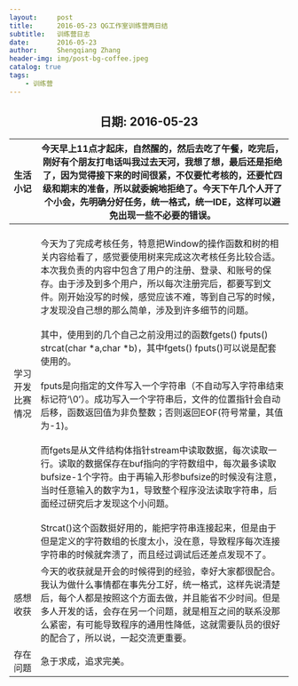 ```yaml
---
layout:     post
title:      2016-05-23 QG工作室训练营两日结
subtitle:   训练营日志
date:       2016-05-23
author:     Shengqiang Zhang
header-img: img/post-bg-coffee.jpeg
catalog: true
tags:
    - 训练营
---
```




<center><h2>日期: 2016-05-23</h2></center>



| 生活小记         | 今天早上11点才起床，自然醒的，然后去吃了午餐，吃完后，刚好有个朋友打电话叫我过去天河，我想了想，最后还是拒绝了，因为觉得接下来的时间很紧，不仅要忙考核的，还要忙四级和期末的准备，所以就委婉地拒绝了。今天下午几个人开了个小会，先明确分好任务，统一格式，统一IDE，这样可以避免出现一些不必要的错误。 |
| :--------------- | ------------------------------------------------------------ |
| 学习开发比赛情况 | <br>今天为了完成考核任务，特意把Window的操作函数和树的相关内容给看了，感觉要使用树来完成这次考核任务比较合适。 本次我负责的内容中包含了用户的注册、登录、和账号的保存。由于涉及到多个用户，所以每次注册完后，都要写到文件。刚开始没写的时候，感觉应该不难，等到自己写的时候，才发现没自己想的那么简单，涉及到许多细节的问题。 <br/><br/>其中，使用到的几个自己之前没用过的函数fgets() fputs() strcat(char *a,char *b)，其中fgets() fputs()可以说是配套使用的。 <br/><br/>fputs是向指定的文件写入一个字符串（不自动写入字符串结束标记符‘\0’）。成功写入一个字符串后，文件的位置指针会自动后移，函数返回值为非负整数；否则返回EOF(符号常量，其值为-1)。 <br/><br/>而fgets是从文件结构体指针stream中读取数据，每次读取一行。读取的数据保存在buf指向的字符数组中，每次最多读取bufsize-1个字符。由于再输入形参bufsize的时候没有注意，当时任意输入的数字为1，导致整个程序没法读取字符串，后面经过研究后才发现这个小问题。 <br/><br/>Strcat()这个函数挺好用的，能把字符串连接起来，但是由于但是定义的字符数组的长度太小，没在意，导致程序每次连接字符串的时候就奔溃了，而且经过调试后还差点发现不了。 |
| 感想收获         | 今天的收获就是开会的时候得到的经验，幸好大家都很配合。我认为做什么事情都在事先分工好，统一格式，这样先说清楚后，每个人都是按照这个方面去做，并且能省不少时间。但是多人开发的话，会存在另一个问题，就是相互之间的联系没那么紧密，有可能导致程序的通用性降低，这就需要队员的很好的配合了，所以说，一起交流更重要。 |
| 存在问题         | 急于求成，追求完美。                                         |

